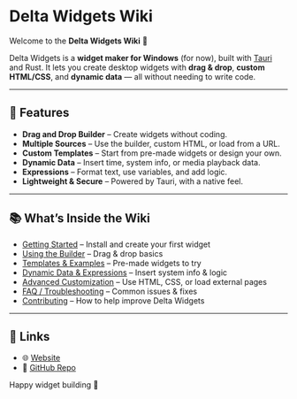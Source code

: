 # Delta Widgets Wiki

Welcome to the **Delta Widgets Wiki** 🎉

Delta Widgets is a **widget maker for Windows** (for now), built with [Tauri](https://tauri.app/) and Rust.
It lets you create desktop widgets with **drag & drop**, **custom HTML/CSS**, and **dynamic data** — all without needing to write code.

---

## 🚀 Features

- **Drag and Drop Builder** – Create widgets without coding.
- **Multiple Sources** – Use the builder, custom HTML, or load from a URL.
- **Custom Templates** – Start from pre-made widgets or design your own.
- **Dynamic Data** – Insert time, system info, or media playback data.
- **Expressions** – Format text, use variables, and add logic.
- **Lightweight & Secure** – Powered by Tauri, with a native feel.

---

## 📚 What’s Inside the Wiki

- [Getting Started](./getting_started.md) – Install and create your first widget
- [Using the Builder](./Using-the-Builder) – Drag & drop basics
- [Templates & Examples](./Templates-and-Examples) – Pre-made widgets to try
- [Dynamic Data & Expressions](./Dynamic-Data-and-Expressions) – Insert system info & logic
- [Advanced Customization](./Advanced-Customization) – Use HTML, CSS, or load external pages
- [FAQ / Troubleshooting](./FAQ-and-Troubleshooting) – Common issues & fixes
- [Contributing](./Contributing) – How to help improve Delta Widgets

---

## 🔗 Links

- 🌐 [Website](https://delta-widgets.vercel.app/)
- 🐙 [GitHub Repo](https://github.com/amaan-mohib/delta-widgets)

Happy widget building 🎨
